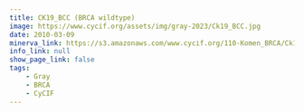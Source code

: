 ```yaml
---
title: CK19_BCC (BRCA wildtype)
image: https://www.cycif.org/assets/img/gray-2023/Ck19_BCC.jpg
date: 2010-03-09
minerva_link: https://s3.amazonaws.com/www.cycif.org/110-Komen_BRCA/Ck19_BCC/index.html
info_link: null
show_page_link: false
tags:
    - Gray
    - BRCA
    - CyCIF
---
```

